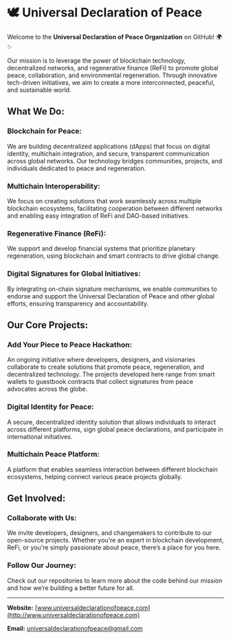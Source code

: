 # 🕊 **Universal Declaration of Peace**

Welcome to the **Universal Declaration of Peace Organization** on GitHub! 🌍✨

Our mission is to leverage the power of blockchain technology, decentralized networks, and regenerative finance (ReFi) to promote global peace, collaboration, and environmental regeneration. Through innovative tech-driven initiatives, we aim to create a more interconnected, peaceful, and sustainable world.

## What We Do:

### Blockchain for Peace:
We are building decentralized applications (dApps) that focus on digital identity, multichain integration, and secure, transparent communication across global networks. Our technology bridges communities, projects, and individuals dedicated to peace and regeneration.

### Multichain Interoperability:
We focus on creating solutions that work seamlessly across multiple blockchain ecosystems, facilitating cooperation between different networks and enabling easy integration of ReFi and DAO-based initiatives.

### Regenerative Finance (ReFi):
We support and develop financial systems that prioritize planetary regeneration, using blockchain and smart contracts to drive global change.

### Digital Signatures for Global Initiatives:
By integrating on-chain signature mechanisms, we enable communities to endorse and support the Universal Declaration of Peace and other global efforts, ensuring transparency and accountability.

## Our Core Projects:

### Add Your Piece to Peace Hackathon:
An ongoing initiative where developers, designers, and visionaries collaborate to create solutions that promote peace, regeneration, and decentralized technology. The projects developed here range from smart wallets to guestbook contracts that collect signatures from peace advocates across the globe.

### Digital Identity for Peace:
A secure, decentralized identity solution that allows individuals to interact across different platforms, sign global peace declarations, and participate in international initiatives.

### Multichain Peace Platform:
A platform that enables seamless interaction between different blockchain ecosystems, helping connect various peace projects globally.

## Get Involved:

### Collaborate with Us:
We invite developers, designers, and changemakers to contribute to our open-source projects. Whether you're an expert in blockchain development, ReFi, or you're simply passionate about peace, there’s a place for you here.

### Follow Our Journey:
Check out our repositories to learn more about the code behind our mission and how we’re building a better future for all.

---

**Website:** [www.universaldeclarationofpeace.com](http://www.universaldeclarationofpeace.com)  
 
**Email:** [universaldeclarationofpeace@gmail.com](mailto:universaldeclarationofpeace@gmail.com)
